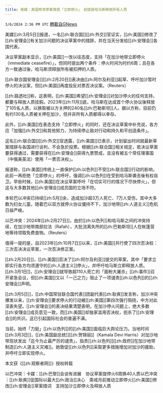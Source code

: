 ```yaml
---
title: 美媒：美国修改草案首提「立即停火」　前提是哈马斯释放所有人质
---
```

`3/6/2024 2:36 PM UTC` [轉載自GNews](https://gnews.org/articles/2371024)

美媒[[zh:3月5日]]报道，一名[[zh:联合国]][[zh:外交]]官证实，[[zh:美国]]修改了[[zh:安理会]]有关加沙问题的决议草案中的措辞，并在当天分发给[[zh:安理会]]各国代表。

决议草案副本显示，[[zh:美国]]一改以往态度，支持「在加沙地带立即停火（immediate ceasefire）」，但同时提出两个条件：停火时间为时约6周；且在各方一致通过後，哈马斯须释放所有被扣押的人质。

[[zh:联合国安理会]][[zh:2月20日]]表决由[[zh:阿尔及利亚]]起草、呼吁加沙暂时停火的决议案，但[[zh:美国]]再度投反对票否决议案。（Reuters）

[[zh:路透社]]称，这表明，[[zh:美国]]希望[[zh:安理会]]对加沙停火的任何支持，都要与释放人质挂鈎。2023年[[zh:11月]]底，哈马斯在达成首个停火协议後释放了105名人质，以换取被以方关押的240名[[zh:巴勒斯坦]]人。据以方称，目前仍有约130名人质被关押在加沙，但并非所有人质都得以幸存。

此外，[[zh:美国]]在表态支持「立即停火」的同时，还在决议草案中补充说，各方应「加强[[zh:外交]]和其他努力，为持续停止敌对行动和持久和平创造条件」。

这名[[zh:联合国]][[zh:外交]]官透露，[[zh:美国]]已表示，计划留出时间就最新草案措辞与各国进行谈判，不会急於投票。根据[[zh:联合国]]相关规定，若决议草案要获得通过，需要获得在[[zh:安理会]]获得九票赞成，且没有被五个常任理事国（中俄美英法）使用「一票否决权」。

报道称，[[zh:美国]]传统上一直保护[[zh:以色列]]不受[[zh:联合国]]行动的影响，此前一再拒绝「立即停火」的呼吁，强调[[zh:以色列]]在受到哈马斯袭击後有权自卫。早些时候，[[zh:美国]]在决议草案呼吁「在切实可行的情况下尽快停火」，但这与大多数其他[[zh:安理会]]成员国的立场不符。

本轮巴以冲突已持续[[zh:5月]]余，造成加沙超3万人死亡、7万人受伤，其中大多数为妇女儿童。随着巴以双方就停火协议僵持不下，加沙地带[[zh:人道主义]]危机日益严峻。

以巴冲突：2024年[[zh:2月27日]]，由於[[zh:以色列]]和哈马斯之间的冲突持续，在加沙地带南部拉法（Rafah），大批流离失所的[[zh:巴勒斯坦]]人在帐篷营地等待领取免费食物。（Reuters）

值得一提的是，自2023年[[zh:10月7日]]以来，[[zh:美国]]共行使了四次否决权：三次否决决议草案，一次否决修正案。

[[zh:2月20日]]，[[zh:美国]]否决了[[zh:阿尔及利亚]]提交的草案，其中「要求立即实行各方均须遵守的[[zh:人道主义]]停火」，并呼吁哈马斯立即释放人质。[[zh:3月1日]]，[[zh:安理会]]就导致超110人死亡的「面粉大屠杀」[[zh:事件]]召开紧急会议，但[[zh:美国]]又以「一己之力」阻止了一项谴责[[zh:以色列]]的[[zh:安理会]]声明。

[[zh:3月5日]]，[[zh:中国常驻联合国代表]]团副代表[[zh:耿爽]]发言称，加沙冲突爆发以来，[[zh:安理会]]要求停火的行动被[[zh:美国]]第四次强行阻挠，中方对此深表失望。[[zh:安理会]]的表决结果清楚表明，在加沙停火问题上，绝大多数[[zh:安理会]]成员意见一致，而[[zh:美国]]却独家滥用否决权，扼杀了[[zh:安理会]]的共识。这已引起国际社会的普遍不满。

当前，始终「力挺」[[zh:以色列]]的[[zh:美国]]面临巨大舆论压力。当地时间[[zh:3月3日]]，[[zh:美国副总统]][[zh:贺锦丽]]（Kamala Devi Harris）对加沙地带现状发出「迄今为止最严厉的谴责」，指责[[zh:以色列]][[zh:政府]]在加沙地带制造[[zh:人道主义灾难]]。她敦促[[zh:以色列]]采取更多措施增加对加沙的援助，并呼吁立即实现停火。

本文获《[[zh:观察者网]]》授权转载

以巴冲突｜卡媒：[[zh:巴黎]]会谈有进展　协议草案提停火6周换40人质以巴冲突｜[[zh:耿爽]]促国际以最大[[zh:政治]]决心　斋戒月前推动立即停火[[zh:美国]]修改[[zh:安理会]]草案措词　支持加沙立即停火及释放人质
